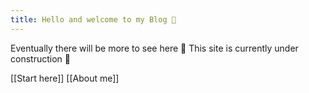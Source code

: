 ```yaml
---
title: Hello and welcome to my Blog 👋
---
```

Eventually there will be more to see here  🚧 This site is currently under construction 🚧

[[Start here]]
[[About me]]

